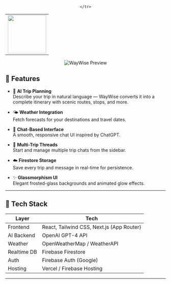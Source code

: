 <p align="center">
  <table>
      <td align="center" style="vertical-align: middle;">
        <img src="https://github.com/user-attachments/assets/85fdf829-a7eb-4651-9004-b38144718375"  width="120" height="120"/>
      </td>
      
    </tr>
  </table>
</p>

<p align="center">
  <img src="https://github.com/user-attachments/assets/f5e3c425-2c27-43cd-8bd1-9459fea927cb" alt="WayWise Preview"/>
</p>




## 🚀 Features

- 🧠 **AI Trip Planning**  
  Describe your trip in natural language — WayWise converts it into a complete itinerary with scenic routes, stops, and more.

- 🌤️ **Weather Integration**  
  Fetch forecasts for your destinations and travel dates.

- 💬 **Chat-Based Interface**  
  A smooth, responsive chat UI inspired by ChatGPT.

- 🔁 **Multi-Trip Threads**  
  Start and manage multiple trip chats from the sidebar.

- ☁️ **Firestore Storage**  
  Save every trip and message in real-time for persistence.

- ✨ **Glassmorphism UI**  
  Elegant frosted-glass backgrounds and animated glow effects.

---

## 🧰 Tech Stack

| Layer       | Tech                     |
|-------------|--------------------------|
| Frontend    | React, Tailwind CSS, Next.js (App Router) |
| AI Backend  | OpenAI GPT-4 API         |
| Weather     | OpenWeatherMap / WeatherAPI |
| Realtime DB | Firebase Firestore       |
| Auth        | Firebase Auth (Google)   |
| Hosting     | Vercel / Firebase Hosting|

---



